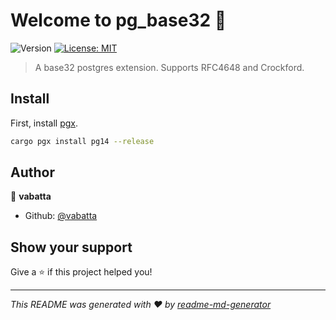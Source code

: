 # Welcome to pg_base32 👋
![Version](https://img.shields.io/badge/version-0.0.1-blue.svg?cacheSeconds=2592000)
[![License: MIT](https://img.shields.io/badge/License-MIT-yellow.svg)](#)

> A base32 postgres extension. Supports RFC4648 and Crockford.

## Install

First, install [pgx](https://github.com/tcdi/pgx).

```sh
cargo pgx install pg14 --release
```

## Author

👤 **vabatta**

* Github: [@vabatta](https://github.com/vabatta)

## Show your support

Give a ⭐️ if this project helped you!



***
_This README was generated with ❤️ by [readme-md-generator](https://github.com/kefranabg/readme-md-generator)_